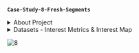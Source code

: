**`Case-Study-8-Fresh-Segments`**

<details>
<summary>About Project</summary>
Fresh Segments is a digital marketing agency that helps other businesses analyse trends in online ad click behaviour for their unique customer base.
Clients share their customer lists with the Fresh Segments team who then aggregate interest metrics and generate a single dataset worth of metrics for further analysis. In particular - the composition and rankings for different interests are provided for each client showing the proportion of their customer list who interacted with online assets related to each interest for each month.
</details>


<details>
<summary> Datasets - Interest Metrics & Interest Map </summary>
The Interest Metrics table contains information about aggregated interest metrics for a specific major client of Fresh Segments which makes up a large proportion of their customer base. Each record in this table represents the performance of a specific interest_id based on the client’s customer base interest measured through clicks and interactions with specific targeted advertising content. 

 ---

| Field          | Type         | Null | Key |
|----------------:|--------------|------|-----|
| _month         | varchar(4)   | YES  |     |
| _year          | varchar(4)   | YES  |     |
| month_year     | date         | YES  |     |
| interest_id    | varchar(5)   | YES  | PRI |
| composition    | float        | YES  |     |
| index_value    | float        | YES  |     |
| ranking        | int          | YES  |     |
| percentile_ranking | float   | YES  |     |
 
 
 
| Month | Year | Month_Year | Interest_ID | Composition | Index_Value | Ranking | Percentile_Ranking |
|------:|-----:|-----------|------------:|------------:|------------:|--------:|-------------------:|
|     7 | 2018 |    07-2018 |       32486 |       11.89 |        6.19 |       1 |              99.86 |
|     7 | 2018 |    07-2018 |        6106 |        9.93 |        5.31 |       2 |              99.73 |
|     7 | 2018 |    07-2018 |       18923 |       10.85 |        5.29 |       3 |              99.59 |
|     7 | 2018 |    07-2018 |        6344 |       10.32 |         5.1 |       4 |              99.45 |
|     7 | 2018 |    07-2018 |         100 |       10.77 |        5.04 |       5 |              99.31 |
|     7 | 2018 |    07-2018 |          69 |       10.82 |        5.03 |       6 |              99.18 |
|     7 | 2018 |    07-2018 |          79 |       11.21 |        4.97 |       7 |              99.04 |
|     7 | 2018 |    07-2018 |        6111 |       10.71 |        4.83 |       8 |               98.9 |
|     7 | 2018 |    07-2018 |        6214 |        9.71 |        4.83 |       8 |               98.9 |
|     7 | 2018 |    07-2018 |       19422 |       10.11 |        4.81 |      10 |              98.63 |
 
 
 
</details>


![8](https://user-images.githubusercontent.com/22597020/232243814-f080ffd6-c026-4bc0-85f9-4452be1cc991.png)
